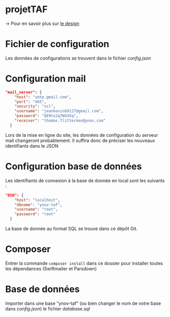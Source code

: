 # projetTAF

-> Pour en savoir plus sur [le design](https://github.com/Floo42/projetTAF/blob/master/design.md)

# Fichier de configuration

Les données de configurations se trouvent dans le fichier *config.json*

# Configuration mail

```json
"mail_server": {
    "host": "smtp.gmail.com",
    "port": "465",
    "security": "ssl",
    "username": "jeankevin69127@gmail.com",
    "password": "QE9tx2q7W43Vq",
    "receiver": "thomas.flitterman@ynov.com"
  }
```
Lors de la mise en ligne du site, les données de configuration du serveur mail changeront probablement. Il suffira donc de préciser les nouveaux identifiants dans le JSON

# Configuration base de données

Les identifiants de connexion à la base de donnée en local sont les suivants :
```json
"DSN": {
    "host": "localhost",
    "dbname": "ynov-taf",
    "username": "root",
    "password": "root"
  }
```
La base de donnée au format SQL se trouve dans ce dépôt Git.

# Composer

Entrer la commande `composer install` dans ce dossier pour installer toutes les dépendances (Swiftmailer et Parsdown)


# Base de données

Importer dans une base "ynov-taf" (ou bien changer le nom de votre base dans *config.json*) le fichier *database.sql*
